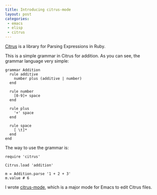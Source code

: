 ```yaml
---
title: Introducing citrus-mode
layout: post
categories:
 - emacs
 - elisp
 - citrus
---
```


[Citrus](http://mjijackson.com/citrus/) is a library for Parsing
Expressions in Ruby.

This is a simple grammar in Citrus for addition. As you can see, the
grammar language very simple:

    grammar Addition
      rule additive
        number plus (additive | number)
      end

      rule number
        [0-9]+ space
      end

      rule plus
        '+' space
      end

      rule space
        [ \t]*
      end
    end

The way to use the grammar is:

    require 'citrus'

    Citrus.load 'addition'

    m = Addition.parse '1 + 2 + 3'
    m.value # 6


I wrote [citrus-mode](https://github.com/rejeep/citrus-mode), which is a major mode for Emacs to edit Citrus
files.
